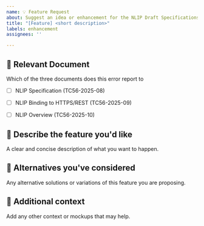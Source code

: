 ```yaml
---
name: 💡 Feature Request
about: Suggest an idea or enhancement for the NLIP Draft Specifications
title: "[Feature] <short description>"
labels: enhancement
assignees: ''

---
```

## :memo: Relevant Document
Which of the three documents does this error report to
- [ ] NLIP Specification (TC56-2025-08)
- [ ] NLIP Binding to HTTPS/REST (TC56-2025-09)
- [ ] NLIP Overview (TC56-2025-10)


## 🧩 Describe the feature you'd like
A clear and concise description of what you want to happen.

## 🔄 Alternatives you've considered
Any alternative solutions or variations of this feature you are proposing.

## 📎 Additional context
Add any other context or mockups that may help.
